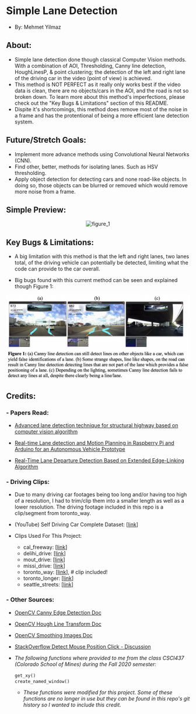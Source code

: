 # Simple Lane Detection
- By: Mehmet Yilmaz


## About:
- Simple lane detection done though classical Computer Vision methods. With a combination of AOI, Thresholding, Canny line detection, HoughLinesP, & point clustering; the detection of the left and right lane of the driving car in the video (point of view) is achieved.
- This method is NOT PERFECT as it really only works best if the video data is clean, there are no objects/cars in the AOI, and the road is not so broken down. To learn more about this method's imperfections, please check out the "Key Bugs & Limitations" section of this README.
- Dispite it's shortcomings, this method does remove most of the noise in a frame and has the protentional of being a more efficient lane detection system.

## Future/Stretch Goals:
- Implement more advance methods using Convolutional Neural Networks (CNN).
- Find other, better, methods for isolating lanes. Such as HSV thresholding.
- Apply object detection for detecting cars and none road-like objects. In doing so, those objects can be blurred or removed which would remove more noise from a frame.

## Simple Preview:
<p align="center">
	<img alt="figure_1" src="./assets/demo.gif">
</p>

## Key Bugs & Limitations:
- A big limitation with this method is that the left and right lanes, two lanes total, of the driving vehicle can potentially be detected, limiting what the code can provide to the car overall.

- Big bugs found with this current method can be seen and explained though Figure 1:
<p align="center">
	<img width="887" alt="figure_1" src="./assets/current_bugs.png">
</p>

## Credits:

### - Papers Read:
- [Advanced lane detection technique for structural highway based on computer vision algorithm](https://www.sciencedirect.com/science/article/pii/S2214785320373302?casa_token=M4ZoLzeJwx4AAAAA:ukSK4iSWKjdMNAMMDgsUf315ZNYUahOzGfoExKCEooWribsMTM6Jo-9V-C4EwBglgmOa69tYquA)

- [Real-time Lane detection and Motion Planning in Raspberry Pi and Arduino for an Autonomous Vehicle Prototype](https://arxiv.org/pdf/2009.09391.pdf)

- [Real-Time Lane Departure Detection Based on Extended Edge-Linking Algorithm](https://ieeexplore.ieee.org/document/5489518)

### - Driving Clips:
- Due to many driving car footages being too long and/or having too high of a resolution, I had to trim/clip them into a smaller length as well as a lower resolution. The driving footage included in this repo is a clip/segment from toronto_way.

- (YouTube) Self Driving Car Complete Dataset: [[link](https://www.youtube.com/playlist?list=PLUop7b1Q1uZkv5__d2yPZG1cAXcelata8)]

- Clips Used For This Project:
	- cal_freeway: [[link](https://www.youtube.com/watch?v=eoXguTDnnHM)]
	- delihi_drive: [[link](https://www.youtube.com/watch?v=UjCFTNhZGeo&list=PLUop7b1Q1uZkv5__d2yPZG1cAXcelata8&index=89)]
	- mout_drive: [[link](https://www.youtube.com/watch?v=pvUj2M-wRHQ)]
	- missi_drive: [[link](https://www.youtube.com/watch?v=isJlndP8V9g&list=PLUop7b1Q1uZkv5__d2yPZG1cAXcelata8&index=18)]
	- toronto_way: [[link](https://www.youtube.com/watch?v=uHusTBlqlZI)], # clip included!
	- toronto_longer: [[link](https://www.youtube.com/watch?v=uHusTBlqlZI)]
    - seattle_streets: [[link](https://www.youtube.com/watch?v=fkps18H3SXY)]

### - Other Sources:
- [OpenCV Canny Edge Detection Doc](https://opencv-python-tutroals.readthedocs.io/en/latest/py_tutorials/py_imgproc/py_canny/py_canny.html)
- [OpenCV Hough Line Transform Doc](https://opencv-python-tutroals.readthedocs.io/en/latest/py_tutorials/py_imgproc/py_houghlines/py_houghlines.html)
- [OpenCV Smoothing Images Doc](https://opencv-python-tutroals.readthedocs.io/en/latest/py_tutorials/py_imgproc/py_filtering/py_filtering.html)
- [StackOverflow Detect Mouse Position Click - Discussion](https://stackoverflow.com/questions/28327020/opencv-detect-mouse-position-clicking-over-a-picture)
-   *The following functions where provided to me from the class CSCI437 (Colorado School of Mines) during the Fall 2020 semester:*

        get_xy()
		create_named_window()

	- *These functions were modified for this project. Some of these functions are no longer in use but they can be found in this repo's git history so I wanted to include this credit.*

